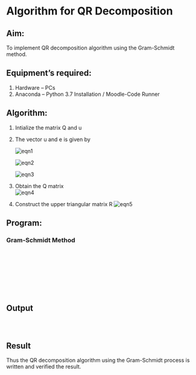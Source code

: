 # Algorithm for QR Decomposition
## Aim:
To implement QR decomposition algorithm using the Gram-Schmidt method.
## Equipment’s required:
1.	Hardware – PCs
2.	Anaconda – Python 3.7 Installation / Moodle-Code Runner
## Algorithm:
1.	Intialize the matrix Q and u
2.	The vector u and e is given by

    ![eqn1](./ex4.jpg)

    ![eqn2](./ex6.jpg)

    ![eqn3](./ex3.jpg)

3.	Obtain the Q matrix   
    ![eqn4](./ex1.jpg)
4.	Construct the upper triangular matrix R
    ![eqn5](./ex2.jpg)



## Program:
### Gram-Schmidt Method
```<img width="608" height="527" alt="image" src="https://github.com/user-attachments/assets/058127bd-b2b9-45b4-bd97-1f3fc578d2be" />









```

## Output
```<img width="1205" height="553" alt="image" src="https://github.com/user-attachments/assets/0c1dd1af-f9f8-4d38-b074-60aa233c6c7f" />



```

## Result
Thus the QR decomposition algorithm using the Gram-Schmidt process is written and verified the result.

